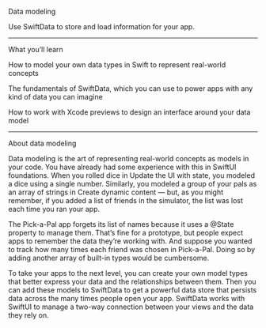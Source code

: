 Data modeling

Use SwiftData to store and load information for your app.

- - - -

What you’ll learn

How to model your own data types in Swift to represent real-world concepts

The fundamentals of SwiftData, which you can use to power apps with any kind of data you can imagine

How to work with Xcode previews to design an interface around your data model

- - - -

About data modeling

Data modeling is the art of representing real-world concepts as models in your code. You have already had some experience with this in SwiftUI foundations. When you rolled dice in Update the UI with state, you modeled a dice using a single number. Similarly, you modeled a group of your pals as an array of strings in Create dynamic content — but, as you might remember, if you added a list of friends in the simulator, the list was lost each time you ran your app.

The Pick-a-Pal app forgets its list of names because it uses a @State property to manage them. That’s fine for a prototype, but people expect apps to remember the data they’re working with. And suppose you wanted to track how many times each friend was chosen in Pick-a-Pal. Doing so by adding another array of built-in types would be cumbersome.

To take your apps to the next level, you can create your own model types that better express your data and the relationships between them. Then you can add these models to SwiftData to get a powerful data store that persists data across the many times people open your app. SwiftData works with SwiftUI to manage a two-way connection between your views and the data they rely on.
